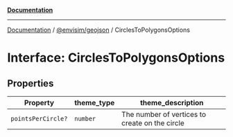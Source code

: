 [**Documentation**](../../../README.md)

---

[Documentation](../../../README.md) / [@envisim/geojson](../README.md) / CirclesToPolygonsOptions

# Interface: CirclesToPolygonsOptions

## Properties

| Property                                        | theme_type | theme_description                              |
| ----------------------------------------------- | ---------- | ---------------------------------------------- |
| <a id="pointspercircle"></a> `pointsPerCircle?` | `number`   | The number of vertices to create on the circle |
